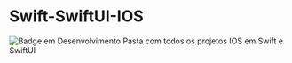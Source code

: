# Swift-SwiftUI-IOS
![Badge em Desenvolvimento](http://img.shields.io/static/v1?label=STATUS&message=EM%20DESENVOLVIMENTO&color=GREEN&style=for-the-badge)
Pasta com todos os projetos IOS em Swift e SwiftUI
